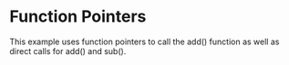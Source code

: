# Function Pointers

This example uses function pointers to call the add() function as well
as direct calls for add() and sub().
